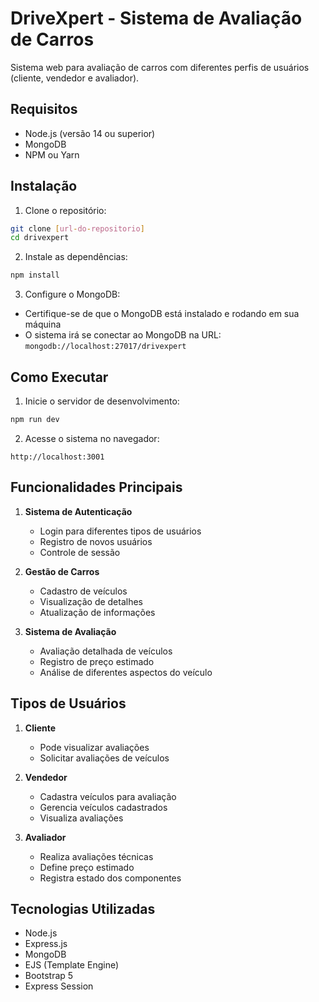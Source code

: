 # DriveXpert - Sistema de Avaliação de Carros

Sistema web para avaliação de carros com diferentes perfis de usuários (cliente, vendedor e avaliador).

## Requisitos

- Node.js (versão 14 ou superior)
- MongoDB
- NPM ou Yarn

## Instalação

1. Clone o repositório:
```bash
git clone [url-do-repositorio]
cd drivexpert
```

2. Instale as dependências:
```bash
npm install
```

3. Configure o MongoDB:
- Certifique-se de que o MongoDB está instalado e rodando em sua máquina
- O sistema irá se conectar ao MongoDB na URL: `mongodb://localhost:27017/drivexpert`

## Como Executar

1. Inicie o servidor de desenvolvimento:
```bash
npm run dev
```

2. Acesse o sistema no navegador:
```
http://localhost:3001
```

## Funcionalidades Principais

1. **Sistema de Autenticação**
   - Login para diferentes tipos de usuários
   - Registro de novos usuários
   - Controle de sessão

2. **Gestão de Carros**
   - Cadastro de veículos
   - Visualização de detalhes
   - Atualização de informações

3. **Sistema de Avaliação**
   - Avaliação detalhada de veículos
   - Registro de preço estimado
   - Análise de diferentes aspectos do veículo

## Tipos de Usuários

1. **Cliente**
   - Pode visualizar avaliações
   - Solicitar avaliações de veículos

2. **Vendedor**
   - Cadastra veículos para avaliação
   - Gerencia veículos cadastrados
   - Visualiza avaliações

3. **Avaliador**
   - Realiza avaliações técnicas
   - Define preço estimado
   - Registra estado dos componentes

## Tecnologias Utilizadas

- Node.js
- Express.js
- MongoDB
- EJS (Template Engine)
- Bootstrap 5
- Express Session 